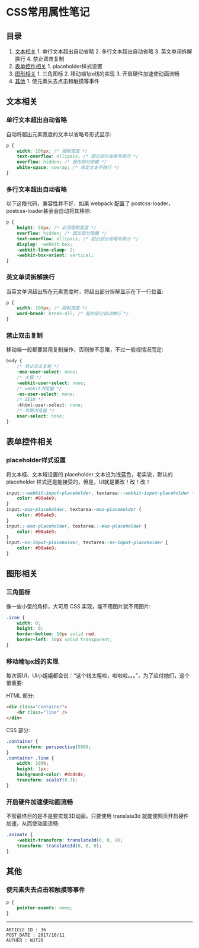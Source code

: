 
# CSS常用属性笔记 #

## 目录 ##

1. [文本相关](#href1)
 [](#href2)   1. 单行文本超出自动省略
 [](#href3)   2. 多行文本超出自动省略
 [](#href4)   3. 英文单词拆解换行
 [](#href5)   4. 禁止双击复制
2. [表单控件相关](#href6)
 [](#href7)   1. placeholder样式设置
3. [图形相关](#href8)
 [](#href9)   1. 三角图标
 [](#href10)   2. 移动端1px线的实现
 [](#href11)   3. 开启硬件加速使动画流畅
4. [其他](#href12)
 [](#href13)   1. 使元素失去点击和触摸等事件

## <a name="href1">文本相关</a> ##

### <a name="href1-1">单行文本超出自动省略</a> ###

自动将超出元素宽度的文本以省略号形式显示:

```css
p {
    width: 100px; /* 限制宽度 */
    text-overflow: ellipsis; /* 超出部分省略号表示 */
    overflow: hidden; /* 超出部分隐藏 */
    white-space: nowrap; /* 规定文本不换行 */
}
```

### <a name="href1-2">多行文本超出自动省略</a> ###

以下这段代码，兼容性并不好，如果 webpack 配置了 postcss-loader，postcss-loader甚至会自动将其移除:

```css
p {
    height: 50px; /* 必须限制高度 */
    overflow: hidden; /* 超出部分隐藏 */
    text-overflow: ellipsis; /* 超出部分省略号表示 */
    display: -webkit-box;
    -webkit-line-clamp: 2;
    -webkit-box-orient: vertical;
}
```

### <a name="href1-3">英文单词拆解换行</a> ###

当英文单词超出所在元素宽度时，将超出部分拆解显示在下一行位置:

```css
p {
    width: 100px; /* 限制宽度 */
    word-break: break-all; /* 超出部分自动换行 */
}
```

### <a name="href1-4">禁止双击复制</a> ###

移动端一般都要禁用复制操作，否则惨不忍睹，不过一般视情况而定:  

```css
body {
    /* 禁止双击复制 */
    -moz-user-select: none;
    /* 火狐 */
    -webkit-user-select: none;
    /* webkit浏览器 */
    -ms-user-select: none;
    /* IE10 */
    -khtml-user-select: none;
    /* 早期浏览器 */
    user-select: none;
}
```

## <a name="href2">表单控件相关</a> ##

### <a name="href2-5">placeholder样式设置</a> ###

将文本框、文本域设置的 placeholder 文本设为浅蓝色，老实说，默认的 placeholder 样式还是能接受的，但是，UI就是要改！改！改！

```css
input::-webkit-input-placeholder, textarea::-webkit-input-placeholder {
    color: #00a4e9;
}
input:-moz-placeholder, textarea:-moz-placeholder {
    color: #00a4e9;
}
input::-moz-placeholder, textarea::-moz-placeholder {
    color: #00a4e9;
}
input:-ms-input-placeholder, textarea:-ms-input-placeholder {
    color: #00a4e9;
}
```

## <a name="href3">图形相关</a> ##

### <a name="href3-6">三角图标</a> ###

像一些小型的角标，大可用 CSS 实现，能不用图片就不用图片:  

```css
.icon {
    width: 0;
    height: 0;
    border-bottom: 10px solid red;
    border-left: 10px solid transparent;
}
```

### <a name="href3-7">移动端1px线的实现</a> ###

每次调UI，UI小姐姐都会说：“这个线太粗啦，啦啦啦。。。”，为了应付她们，这个很重要:  

HTML 部分:  

```html
<div class="container">
    <hr class="line" />
</div>
```

CSS 部分:  

```css
.container {
    transform: perspective(500);
}
.container .line {
    width: 100%;
    height: 1px;
    background-color: #dcdcdc;
    transform: scaleY(0.3);
}
```

### <a name="href3-8">开启硬件加速使动画流畅</a> ###

不管最终目的是不是要实现3D动画，只要使用 translate3d 就能使网页开启硬件加速，从而使动画流畅:  

```css
.animate {
    -webkit-transform: translate3d(0, 0, 0);
    transform: translate3d(0, 0, 0);
}
```

## <a name="href4">其他</a> ##

### <a name="href4-9">使元素失去点击和触摸等事件</a> ###

```css
p {
    pointer-events: none;
}
```

---

```
ARTICLE_ID : 36
POST_DATE : 2017/10/11
AUTHER : WJT20
```
